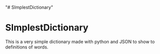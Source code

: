 "# SImplestDictionary" 
# SImplestDictionary

This is a very simple dictionary made with python and JSON to show to definitions of words. 
